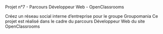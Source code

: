 Projet n°7 -
Parcours Développeur Web - OpenClassrooms

Créez un réseau social interne d’entreprise pour le groupe Groupomania
Ce projet est réalisé dans le cadre du parcours Développeur Web du site OpenClassrooms
